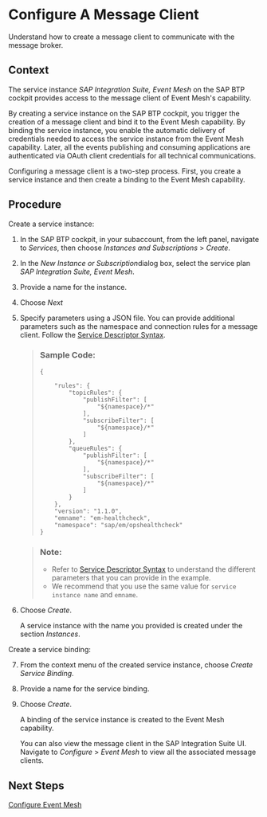 <!-- loio867c517256d74cc2ad9eab3dd22eb916 -->

# Configure A Message Client

Understand how to create a message client to communicate with the message broker.



## Context

The service instance *SAP Integration Suite, Event Mesh* on the SAP BTP cockpit provides access to the message client of Event Mesh's capability.

By creating a service instance on the SAP BTP cockpit, you trigger the creation of a message client and bind it to the Event Mesh capability. By binding the service instance, you enable the automatic delivery of credentials needed to access the service instance from the Event Mesh capability. Later, all the events publishing and consuming applications are authenticated via OAuth client credentials for all technical communications.

Configuring a message client is a two-step process. First, you create a service instance and then create a binding to the Event Mesh capability.



## Procedure

Create a service instance:

1.  In the SAP BTP cockpit, in your subaccount, from the left panel, navigate to *Services*, then choose *Instances and Subscriptions* \> *Create*.

2.  In the *New Instance or Subscription*dialog box, select the service plan *SAP Integration Suite, Event Mesh*.

3.  Provide a name for the instance.

4.  Choose *Next*

5.  Specify parameters using a JSON file. You can provide additional parameters such as the namespace and connection rules for a message client. Follow the [Service Descriptor Syntax](service-descriptor-syntax-b70eaad.md).

    > ### Sample Code:  
    > ```
    > {
    >     
    >     "rules": {
    >         "topicRules": {
    >             "publishFilter": [
    >                 "${namespace}/*"
    >             ],
    >             "subscribeFilter": [
    >                 "${namespace}/*"
    >             ]
    >         },
    >         "queueRules": {
    >             "publishFilter": [
    >                 "${namespace}/*"
    >             ],
    >             "subscribeFilter": [
    >                 "${namespace}/*"
    >             ]
    >         }
    >     },
    >     "version": "1.1.0",
    >     "emname": "em-healthcheck",
    >     "namespace": "sap/em/opshealthcheck"
    > }
    > ```

    > ### Note:  
    > -   Refer to [Service Descriptor Syntax](service-descriptor-syntax-b70eaad.md) to understand the different parameters that you can provide in the example.
    > -   We recommend that you use the same value for `service instance name` and `emname`.

6.  Choose *Create*.

    A service instance with the name you provided is created under the section *Instances*.


Create a service binding:

7.  From the context menu of the created service instance, choose *Create Service Binding*.

8.  Provide a name for the service binding.

9.  Choose *Create*.

    A binding of the service instance is created to the Event Mesh capability.

    You can also view the message client in the SAP Integration Suite UI. Navigate to *Configure* \> *Event Mesh* to view all the associated message clients.




<a name="loio867c517256d74cc2ad9eab3dd22eb916__postreq_pgt_y1z_sdc"/>

## Next Steps

[Configure Event Mesh](50-Development/configure-event-mesh-77e213c.md)

